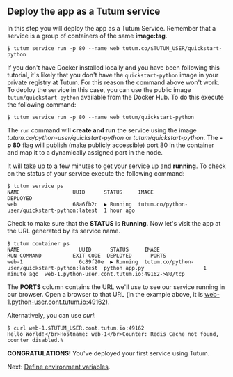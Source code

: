 ## Deploy the app as a Tutum service

In this step you will deploy the app as a Tutum Service. Remember that a service is a group of containers of the same **image:tag**. 

``` 
$ tutum service run -p 80 --name web tutum.co/$TUTUM_USER/quickstart-python
```

If you don't have Docker installed locally and you have been following this tutorial, it's likely that you don't have the `quickstart-python` image in your private registry at Tutum. For this reason the command above won't work. To deploy the service in this case, you can use the public image `tutum/quickstart-python` available from the Docker Hub. To do this execute the following command:

``` 
$ tutum service run -p 80 --name web tutum/quickstart-python
```

The `run` command will **create and run** the service using the image *tutum.co/python-user/quickstart-python* or *tutum/quickstart-python*. The **-p 80** flag will publish (make publicly accessible) port 80 in the container and map it to a dynamically assigned port in the node. 

It will take up to a few minutes to get your service up and **running**. To check on the status of your service execute the following command:

```
$ tutum service ps
NAME                 UUID      STATUS     IMAGE                                          DEPLOYED
web                  68a6fb2c  ▶ Running  tutum.co/python-user/quickstart-python:latest  1 hour ago
```

Check to make sure that the **STATUS** is **Running**. Now let's visit the app at the URL generated by its service name. 

```
$ tutum container ps
NAME                   UUID      STATUS     IMAGE                                          RUN COMMAND          EXIT CODE  DEPLOYED      PORTS
web-1                  6c89f20e  ▶ Running  tutum.co/python-user/quickstart-python:latest  python app.py                   1 minute ago  web-1.python-user.cont.tutum.io:49162->80/tcp
```

The **PORTS** column contains the URL we'll use to see our service running in our browser. Open a browser to that URL (in the example above, it is [web-1.python-user.cont.tutum.io:49162](web-1.python-user.cont.tutum.io:49162)). 

Alternatively, you can use *curl*:

```
$ curl web-1.$TUTUM_USER.cont.tutum.io:49162                                                                                                                      
Hello World!</br>Hostname: web-1</br>Counter: Redis Cache not found, counter disabled.%
``` 

**CONGRATULATIONS!** You've deployed your first service using Tutum.

Next: [Define environment variables](https://tutum.freshdesk.com/support/solutions/articles/5000539703).

